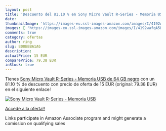 ```yaml
---
layout: post
title: 'Descuento del 81.10 % en Sony Micro Vault R-Series - Memoria USB '
date: 
thumbnailImage: 'https://images-eu.ssl-images-amazon.com/images/I/4192wafqA5L._SL200_.jpg'
images: [ 'https://images-eu.ssl-images-amazon.com/images/I/4192wafqA5L._SL200_.jpg' ]
comments: true
category: ofertas
author: ring
slug: B00BBBA1A6
description:
actualPrice: 15 EUR
comparePrice: 79.38 EUR
inStock: true
---
```


Tienes [Sony Micro Vault R-Series - Memoria USB de 64 GB  negro](https://www.amazon.es/dp/B00BBBA1A6/?tag=tolees-21) con un 81.10 % de descuento con precio de oferta de 15 EUR (original: 79.38 EUR) en el siguiente enlace!

[![Sony Micro Vault R-Series - Memoria USB ](https://images-eu.ssl-images-amazon.com/images/I/4192wafqA5L._SL200_.jpg)](https://www.amazon.es/dp/B00BBBA1A6/?tag=tolees-21)

[Accede a la oferta!!](https://www.amazon.es/dp/B00BBBA1A6/?tag=tolees-21)

Links participate in Amazon Associate program and might generate a comission on qualifying sales


